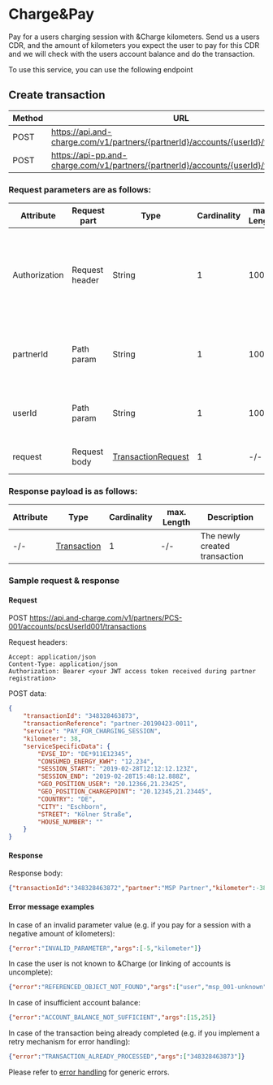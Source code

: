 # Charge&Pay

Pay for a users charging session with &Charge kilometers.
Send us a users CDR, and the amount of kilometers you expect the user to pay for this CDR and we will check with the users account balance and do the transaction.

To use this service, you can use the following endpoint

## Create transaction

| Method           | URL                                                   | Environment                          
|------------------|-------------------------------------------------------|--------------|
| POST              | https://api.and-charge.com/v1/partners/{partnerId}/accounts/{userId}/transactions | Production
| POST              | https://api-pp.and-charge.com/v1/partners/{partnerId}/accounts/{userId}/transactions | Pre Production

### Request parameters are as follows:

| Attribute     | Request part  | Type                               | Cardinality | max. Length | Description 
|---------------|---------------|------------------------------------|-------------|-------------|---------------------------------------------------------------------------------------------------|
| Authorization |Request header | String                             |1            |100          | The accessToken authorizing you to do the request. The header value must be in form of: Bearer <accessToken>
| partnerId     |Path param     | String                             |1            |100          | Your partner ID with which you registered yourself as a partner
| userId        |Path param     | String                             |1            |100          | The user for which you want to create the transaction
| request       |Request body   | [TransactionRequest](types.md#transactionrequest-class) |1            |-/-          | The transaction request

### Response payload is as follows:

| Attribute      | Type                                     | Cardinality | max. Length | Description 
|----------------|------------------------------------------|-------------|-------------|---------------------------------------------------------------------------------------------------|
| -/-            |[Transaction](types.md#transaction-class) |1            | -/-         | The newly created transaction

### Sample request & response

#### Request

   POST https://api.and-charge.com/v1/partners/PCS-001/accounts/pcsUserId001/transactions

   Request headers:
```
Accept: application/json
Content-Type: application/json
Authorization: Bearer <your JWT access token received during partner registration>
```

   POST data:
```json
{
	"transactionId": "348328463873",
	"transactionReference": "partner-20190423-0011",
	"service": "PAY_FOR_CHARGING_SESSION",
	"kilometer": 38,
	"serviceSpecificData": {
		"EVSE_ID": "DE*911E12345",
		"CONSUMED_ENERGY_KWH": "12.234",
		"SESSION_START": "2019-02-28T12:12:12.123Z",
		"SESSION_END": "2019-02-28T15:48:12.888Z",
		"GEO_POSITION_USER": "20.12366,21.23425",
		"GEO_POSITION_CHARGEPOINT": "20.12345,21.23445",
		"COUNTRY": "DE",
		"CITY": "Eschborn",
		"STREET": "Kölner Straße",
		"HOUSE_NUMBER": ""
	}
}

```


#### Response

Response body:
```json
{"transactionId":"348328463872","partner":"MSP Partner","kilometer":-38,"status":"CONFIRMED","created":"2019-04-23T08:07:48.788+0000","type":"PAY_FOR_CHARGING_SESSION","address":"Kölner Straße, Eschborn"}
```

#### Error message examples

In case of an invalid parameter value (e.g. if you pay for a session with a negative amount of kilometers):
```json
{"error":"INVALID_PARAMETER","args":[-5,"kilometer"]}
```

In case the user is not known to &Charge (or linking of accounts is uncomplete):
```json
{"error":"REFERENCED_OBJECT_NOT_FOUND","args":["user","msp_001-unknown"]}
```

In case of insufficient account balance:
```json
{"error":"ACCOUNT_BALANCE_NOT_SUFFICIENT","args":[15,25]}
```

In case of the transaction being already completed (e.g. if you implement a retry mechanism for error handling):
```json
{"error":"TRANSACTION_ALREADY_PROCESSED","args":["348328463873"]}
```

Please refer to [error handling](error_handling.md#error-handling) for generic errors.